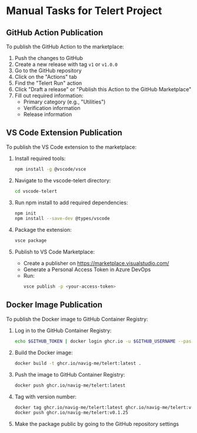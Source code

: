# Manual Tasks for Telert Project

## GitHub Action Publication

To publish the GitHub Action to the marketplace:

1. Push the changes to GitHub
2. Create a new release with tag `v1` or `v1.0.0`
3. Go to the GitHub repository
4. Click on the "Actions" tab 
5. Find the "Telert Run" action
6. Click "Draft a release" or "Publish this Action to the GitHub Marketplace"
7. Fill out required information:
   - Primary category (e.g., "Utilities")
   - Verification information
   - Release information

## VS Code Extension Publication

To publish the VS Code extension to the marketplace:

1. Install required tools:
   ```bash
   npm install -g @vscode/vsce
   ```

2. Navigate to the vscode-telert directory:
   ```bash
   cd vscode-telert
   ```

3. Run npm install to add required dependencies:
   ```bash
   npm init
   npm install --save-dev @types/vscode
   ```

4. Package the extension:
   ```bash
   vsce package
   ```

5. Publish to VS Code Marketplace:
   - Create a publisher on https://marketplace.visualstudio.com/
   - Generate a Personal Access Token in Azure DevOps
   - Run:
     ```bash
     vsce publish -p <your-access-token>
     ```

## Docker Image Publication

To publish the Docker image to GitHub Container Registry:

1. Log in to the GitHub Container Registry:
   ```bash
   echo $GITHUB_TOKEN | docker login ghcr.io -u $GITHUB_USERNAME --password-stdin
   ```

2. Build the Docker image:
   ```bash
   docker build -t ghcr.io/navig-me/telert:latest .
   ```

3. Push the image to GitHub Container Registry:
   ```bash
   docker push ghcr.io/navig-me/telert:latest
   ```

4. Tag with version number:
   ```bash
   docker tag ghcr.io/navig-me/telert:latest ghcr.io/navig-me/telert:v0.1.25
   docker push ghcr.io/navig-me/telert:v0.1.25
   ```

5. Make the package public by going to the GitHub repository settings